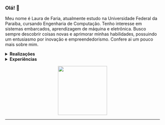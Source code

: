 ### Olá! 👋

Meu nome é Laura de Faria, atualmente estudo na Universidade Federal da Paraíba, cursando Engenharia de Computação. Tenho interesse em sistemas embarcados, aprendizagem de máquina e eletrônica. Busco sempre descobrir coisas novas e aprimorar minhas habilidades, possuindo um entusiasmo por inovação e empreendedorismo. Confere ai um pouco mais sobre mim.

<details>
 <summary><strong>Realizações</strong></summary>
   - Membro voluntária do Capítulo de Robótica e Automação (RAS), pelo Ramo IEEE da UFPB <br/> 
   - Presidente do Ramo IEEE UFPB (2022) e do Capítulo de Robótica e Automação (2021-2022)<br/> 
   - Monitora da disciplina de Circuitos Lógicos para o curso de Engenharia de Computação <br/>
   - Pesquisadora no projeto "Desenvolvimento de uma plataforma de baixo custo para análise de exercícios para pacientes com lesão cerebral e medular"<br/>
   - Participação como desenvolvedora do site para projeto 'Paraíba Humana e Inteligente' <br/> 
</details>

<details>
 <summary><strong>Experiências</strong></summary>
   - Experiência com C/C++, Python, Assembly e verilog em projetos pessoais, graduação e projeto de pesquisa<br/>
   - Possuo conhecimento na aplicação de conteúdos envolvendo circuitos lógicos (manipulando circuitos integrados), eletrônica e arquitetura de computadores<br/>
   - Experiência com Machine Learning, desenvolvendo projetos pessoais e na graduação<br/>
   - Já participei de minicursos envolvendo desenvolvimento web, análise de Fourier, introdução a banco de dados (Integrando MySQL + arduino e Cloud Firestore/Realtime Database + ESP8266) e microntroladores (PIC) <br/>
   - Ministro aulas de Arduino e Eletrônica básica no Capítulo de Robótica e Automação (RAS) desde 2018 <br/>
</details>

<p align="center">
<a href="https://github.com/lauradefaria">
  <img height="160em" src="https://github-readme-stats.vercel.app/api/top-langs/?username=lauradefaria&theme=dracula&layout=compact&langs_count=6" />
</a>
</p>

---
